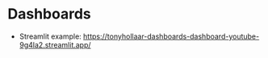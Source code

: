 # Dashboards
- Streamlit example: https://tonyhollaar-dashboards-dashboard-youtube-9g4la2.streamlit.app/
